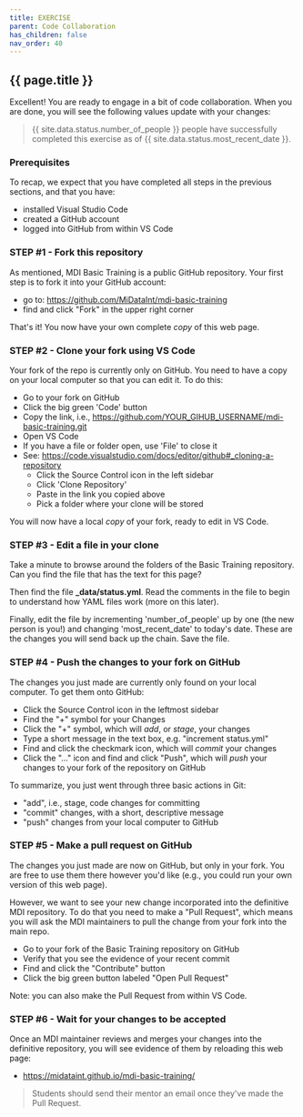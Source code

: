 ```yaml
---
title: EXERCISE
parent: Code Collaboration
has_children: false
nav_order: 40
---
```


## {{ page.title }}

Excellent! You are ready to engage in a bit of code collaboration.
When you are done, you will see the following values update with your changes:

> {{ site.data.status.number_of_people }} people have successfully completed this exercise
as of {{ site.data.status.most_recent_date }}.

### Prerequisites

To recap, we expect that you have completed all steps
in the previous sections, and that you have:

- installed Visual Studio Code
- created a GitHub account
- logged into GitHub from within VS Code

### STEP #1 - Fork this repository

As mentioned, MDI Basic Training is a public GitHub repository.
Your first step is to fork it into your GitHub account:

- go to: <https://github.com/MiDataInt/mdi-basic-training>
- find and click "Fork" in the upper right corner

That's it! You now have your own complete _copy_ of this web page.

### STEP #2 - Clone your fork using VS Code

Your fork of the repo is currently only on GitHub. You need
to have a copy on your local computer so that you can edit it.
To do this:

- Go to your fork on GitHub
- Click the big green 'Code' button
- Copy the link, i.e., https://github.com/YOUR_GIHUB_USERNAME/mdi-basic-training.git
- Open VS Code
- If you have a file or folder open, use 'File' to close it
- See: <https://code.visualstudio.com/docs/editor/github#_cloning-a-repository>
    - Click the Source Control icon in the left sidebar
    - Click 'Clone Repository'
    - Paste in the link you copied above
    - Pick a folder where your clone will be stored

You will now have a local _copy_ of your fork, ready to edit in VS Code.

### STEP #3 - Edit a file in your clone

Take a minute to browse around the folders of the Basic Training
repository. Can you find the file that has the text for this page?

Then find the file **_data/status.yml**.  Read the comments in the file
to begin to understand how YAML files work (more on this later). 

Finally, edit the file by incrementing 'number_of_people' up by one (the 
new person is you!) and changing 'most_recent_date' to today's date. 
These are the changes you will send back up the chain. Save the file.

### STEP #4 - Push the changes to your fork on GitHub

The changes you just made are currently only found on your local
computer. To get them onto GitHub:

- Click the Source Control icon in the leftmost sidebar
- Find the "+" symbol for your Changes
- Click the "+" symbol, which will _add_, or _stage_, your changes
- Type a short message in the text box, e.g. "increment status.yml"
- Find and click the checkmark icon, which will _commit_ your changes
- Click the "..." icon and find and click "Push", which will _push_ your changes to your fork of the repository on GitHub

To summarize, you just went through three basic actions in Git:
- "add", i.e., stage, code changes for committing
- "commit" changes, with a short, descriptive message
- "push" changes from your local computer to GitHub

### STEP #5 - Make a pull request on GitHub

The changes you just made are now on GitHub, but only in your fork.
You are free to use them there however you'd like (e.g., you could
run your own version of this web page).

However, we want to see your new change incorporated into the
definitive MDI repository. To do that you need to make a "Pull Request",
which means you will ask the MDI maintainers to pull the change from your
fork into the main repo.

- Go to your fork of the Basic Training repository on GitHub
- Verify that you see the evidence of your recent commit
- Find and click the "Contribute" button
- Click the big green button labeled "Open Pull Request"

Note: you can also make the Pull Request from within VS Code.

### STEP #6 - Wait for your changes to be accepted

Once an MDI maintainer reviews and merges your changes into the 
definitive repository, you will see evidence of them by reloading this web page:

- <https://midataint.github.io/mdi-basic-training/>

> Students should send their mentor an email once they've made the Pull Request.
